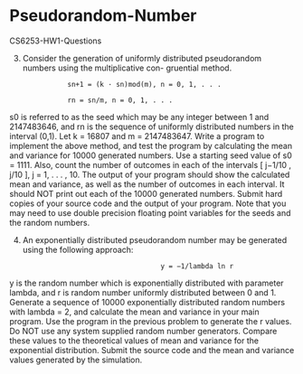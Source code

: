 Pseudorandom-Number
===================

CS6253-HW1-Questions

3. Consider the generation of uniformly distributed pseudorandom numbers using the multiplicative con-
gruential method.

                  sn+1 = (k · sn)mod(m), n = 0, 1, . . .

                  rn = sn/m, n = 0, 1, . . .

s0 is referred to as the seed which may be any integer between 1 and 2147483646, and rn is the sequence
of uniformly distributed numbers in the interval (0,1). Let k = 16807 and m = 2147483647. Write a
program to implement the above method, and test the program by calculating the mean and variance
for 10000 generated numbers. Use a starting seed value of s0 = 1111. Also, count the number of
outcomes in each of the intervals [ j−1/10 , j/10 ], j = 1, . . . , 10. The output of your program should show the
calculated mean and variance, as well as the number of outcomes in each interval. It should NOT print
out each of the 10000 generated numbers. Submit hard copies of your source code and the output of
your program. Note that you may need to use double precision floating point variables for the seeds
and the random numbers.




4. An exponentially distributed pseudorandom number may be generated using the following approach:

                                         y = −1/lambda ln r
                                         
y is the random number which is exponentially distributed with parameter lambda, and r is random number
uniformly distributed between 0 and 1. Generate a sequence of 10000 exponentially distributed random
numbers with lambda = 2, and calculate the mean and variance in your main program. Use the program
in the previous problem to generate the r values. Do NOT use any system supplied random number
generators. Compare these values to the theoretical values of mean and variance for the exponential
distribution. Submit the source code and the mean and variance values generated by the simulation.
